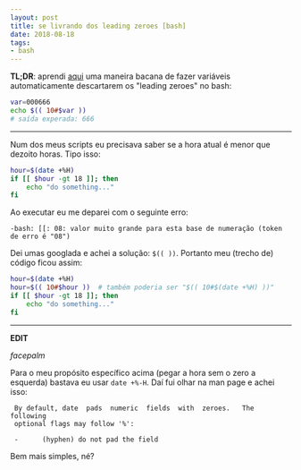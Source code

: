 ```yaml
---
layout: post
title: se livrando dos leading zeroes [bash]
date: 2018-08-18
tags:
- bash
---
```


**TL;DR**: aprendi [aqui](https://stackoverflow.com/a/11130324/6354514) uma maneira bacana
de fazer variáveis automaticamente descartarem os "leading zeroes" no bash:
```bash
var=000666
echo $(( 10#$var ))
# saída experada: 666
```

---

Num dos meus scripts eu precisava saber se a hora atual é menor que dezoito horas. Tipo isso:

```bash
hour=$(date +%H)
if [[ $hour -gt 18 ]]; then
    echo "do something..."
fi
```

Ao executar eu me deparei com o seguinte erro:

```
-bash: [[: 08: valor muito grande para esta base de numeração (token de erro é "08")
```

Dei umas googlada e achei a solução: `$(( ))`. Portanto meu (trecho de) código ficou assim:

```bash
hour=$(date +%H)
hour=$(( 10#$hour ))  # também poderia ser "$(( 10#$(date +%H) ))"
if [[ $hour -gt 18 ]]; then
    echo "do something..."
fi
```

---

**EDIT**

*facepalm*

Para o meu propósito específico acima (pegar a hora sem o zero a esquerda) bastava eu usar `date +%-H`. Daí fui olhar na man page e achei isso:

```
 By default, date  pads  numeric  fields  with  zeroes.   The  following
 optional flags may follow '%':

 -      (hyphen) do not pad the field
```

Bem mais simples, né?
